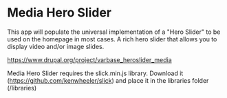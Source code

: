 # **Media Hero Slider**

This app will populate the universal implementation of a "Hero Slider" to be used on the homepage in most cases. A rich hero slider that allows you to display video and/or image slides.

https://www.drupal.org/project/varbase_heroslider_media

Media Hero Slider requires the slick.min.js library.
Download it (https://github.com/kenwheeler/slick)
and place it in the libraries folder (/libraries)